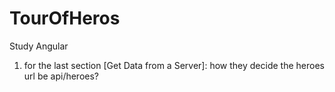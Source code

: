 # TourOfHeros
Study Angular
1. for the last section [Get Data from a Server]: how they decide the heroes url be api/heroes?
